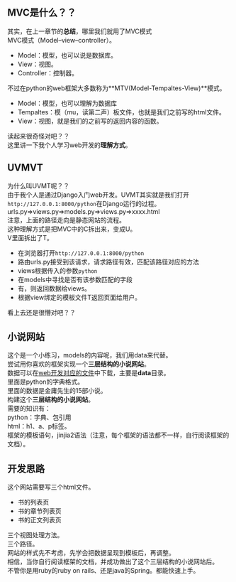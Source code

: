 ## MVC是什么？？
其实，在上一章节的**总结**，哪里我们就用了MVC模式  
MVC模式（Model–view–controller）。  
- Model：模型，也可以说是数据库。  
- View：视图。  
- Controller：控制器。  

不过在python的web框架大多数称为**MTV(Model-Tempaltes-View)**模式。  
- Model：模型，也可以理解为数据库
- Tempaltes：模（mu，读第二声）板文件，也就是我们之前写的html文件。  
- View：视图，就是我们的之前写的返回内容的函数。  

读起来很奇怪对吧？？  
这里讲一下我个人学习web开发的**理解方式**。  
## UVMVT  
为什么叫UVMT呢？？  
由于我个人是通过Django入门web开发。UVMT其实就是我们打开`http://127.0.0.1:8000/python`在Django运行的过程。  
urls.py=>views.py=>models.py=>views.py=>xxxx.html  
注意，上面的路径走向是静态网站的流程。  
这种理解方式是把MVC中的C拆出来，变成U。  
V里面拆出了T。  
- 在浏览器打开`http://127.0.0.1:8000/python`  
- 路由urls.py接受到该请求，请求路径有效，匹配该路径对应的方法
- views根据传入的参数`python`  
- 在models中寻找是否有该参数匹配的字段  
- 有，则返回数据给views。  
- 根据view绑定的模板文件T返回页面给用户。  

看上去还是很懵对吧？？  
## 小说网站  
这个是一个小练习，models的内容呢，我们用data来代替。  
尝试用你喜欢的框架实现一个**三层结构的小说网站**。  
数据可以在[web开发对应的文件](https://github.com/wongjyusing/web_project)中下载，主要是**data**目录。   
里面是python的字典格式。   
里面的数据是金庸先生的15部小说。  
构建这个**三层结构的小说网站**。  
需要的知识有：  
python：字典、包引用  
html：h1、a、p标签。  
框架的模板语句，jinjia2语法（注意，每个框架的语法都不一样，自行阅读框架的文档）。  
## 开发思路  
这个网站需要写三个html文件。  
- 书的列表页
- 书的章节列表页
- 书的正文列表页  

三个视图处理方法。  
三个路径。  
网站的样式先不考虑，先学会把数据呈现到模板后，再调整。  
相信，当你自行阅读框架的文档，并成功做出了这个三层结构的小说网站后。  
不管你是用ruby的ruby on rails、还是java的Spring。都能快速上手。  
  

